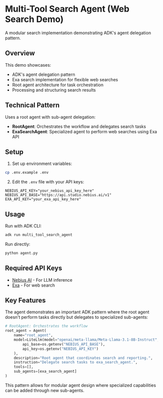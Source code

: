 # Multi-Tool Search Agent (Web Search Demo)

A modular search implementation demonstrating ADK's agent delegation pattern.

## Overview

This demo showcases:
- ADK's agent delegation pattern
- Exa search implementation for flexible web searches
- Root agent architecture for task orchestration
- Processing and structuring search results

## Technical Pattern

Uses a root agent with sub-agent delegation:
- **RootAgent**: Orchestrates the workflow and delegates search tasks
- **ExaSearchAgent**: Specialized agent to perform web searches using Exa API

## Setup

1. Set up environment variables:
```bash
cp .env.example .env
```

2. Edit the `.env` file with your API keys:
```
NEBIUS_API_KEY="your_nebius_api_key_here"
NEBIUS_API_BASE="https://api.studio.nebius.ai/v1"
EXA_API_KEY="your_exa_api_key_here"
```

## Usage

Run with ADK CLI:
```bash
adk run multi_tool_search_agent
```

Run directly:
```bash
python agent.py
```

## Required API Keys

- [Nebius AI](https://dub.sh/AIStudio) - For LLM inference
- [Exa](https://exa.ai/) - For web search

## Key Features

The agent demonstrates an important ADK pattern where the root agent doesn't perform tasks directly but delegates to specialized sub-agents:

```python
# RootAgent: Orchestrates the workflow
root_agent = Agent(
    name="root_agent",
    model=LiteLlm(model="openai/meta-llama/Meta-Llama-3.1-8B-Instruct",
        api_base=os.getenv("NEBIUS_API_BASE"),
        api_key=os.getenv("NEBIUS_API_KEY")
    ),
    description="Root agent that coordinates search and reporting.",
    instruction="Delegate search tasks to exa_search_agent.",
    tools=[],
    sub_agents=[exa_search_agent]
)
```

This pattern allows for modular agent design where specialized capabilities can be added through new sub-agents. 